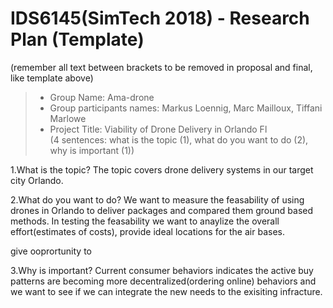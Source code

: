 # IDS6145(SimTech 2018) - Research Plan (Template)
(remember all text between brackets to be removed in proposal and final, like template above)

> * Group Name: Ama-drone
> * Group participants names: Markus Loennig, Marc Mailloux, Tiffani Marlowe
> * Project Title: Viability of Drone Delivery in Orlando Fl  
(4 sentences: what is the topic (1), what do you want to do (2), why is important (1))

1.What is the topic?
The topic covers drone delivery systems in our target city Orlando.

2.What do you want to do?
We want to measure the feasability of using drones in Orlando to deliver packages and compared them ground based methods. In testing the feasability we want to anaylize the overall effort(estimates of costs), provide ideal locations for the air bases. 

give ooprortunity to 

3.Why is important?
Current consumer behaviors indicates the active buy patterns are becoming more decentralized(ordering online) behaviors and we want to see if we can integrate the new needs to the exisiting infracture. 
